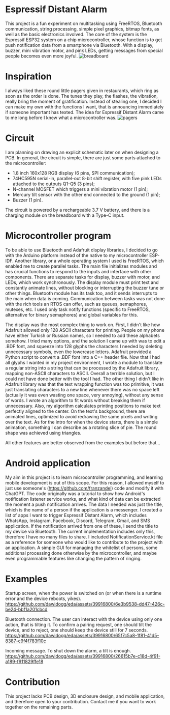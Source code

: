 # Espressif Distant Alarm
This project is a fun experiment on multitasking using FreeRTOS, Bluetooth communication, string processing, simple pixel graphics, bitmap fonts, as well as the basic electronics involved. The core of the system is the Espressif ESP32 system on a chip microcontroller, whose function is to get push notification data from a smartphone via Bluetooth. With a display, buzzer, mini vibration motor, and pink LEDs, getting messages from special people becomes even more joyful. 
![breadboard](https://github.com/dawidogg/eda/assets/39916800/89cb7d79-562a-459c-aa0a-fa71b13d7024)

# Inspiration
I always liked these round little pagers given in restaurants, which ring as soon as the order is done. The tunes they play, the flashes, the vibration, really bring the moment of gratification. Instead of stealing one, I decided I can make my own with the functions I want, that is announcing immediately if someone important has texted. The idea for Espressif Distant Alarm came to me long before I knew what a microcontroller was.
![pagers](https://github.com/dawidogg/eda/assets/39916800/614dd135-7bec-4381-b1b5-8fd747c0954a)

# Circuit
I am planning on drawing an explicit schematic later on when designing a PCB. In general, the circuit is simple, there are just some parts attached to the microcontroller:
- 1.8 inch 160x128 RGB display (6 pins, SPI communication);
- 74HC595N serial-in, parallel-out 8-bit shift register, with five pink LEDs attached to the outputs Q1-Q5 (3 pins);
- N-channel MOSFET which triggers a mini vibration motor (1 pin);
- Mercury tilt sensor with the other end connected to the ground (1 pin);
- Buzzer (1 pin).

The circuit is powered by a rechargeable 3.7 V battery, and there is a charging module on the breadboard with a Type-C input.

# Microcontroller program
To be able to use Bluetooth and Adafruit display libraries, I decided to go with the Arduino platform instead of the native to my microcontroller ESP-IDF. Another library, or a whole operating system I used is FreeRTOS, which enabled me to create parallel tasks. The main file initializes modules and has crucial functions to respond to the inputs and interface with other components. There are separate tasks for display, buzzer with motor, and LEDs, which work synchronously. The display module must print text and constantly animate lines, without blocking or interrupting the buzzer tune or other things. Bluetooth module has its task too, and it sends interrupts to the main when data is coming. Communication between tasks was not done with the rich tools an RTOS can offer, such as queues, semaphores, mutexes, etc. I used only task notify functions (specific to FreeRTOS, alternative for binary semaphores) and global variables for this. 

The display was the most complex thing to work on. First, I didn't like how Adafruit allowed only 128 ASCII characters for printing. People on my phone have either Turkish or Russian names, so I needed to add these alphabets somehow. I tried many options, and the solution I came up with was to edit a .BDF font, and squeeze into 128 glyphs the characters I needed by deleting unnecessary symbols, even the lowercase letters. Adafruit provided a Python script to convert a .BDF font into a C++ header file. Now that I had all glyphs I wanted in my project environment, I wrote a module to translate a regular string into a string that can be processed by the Adafruit library, mapping non-ASCII characters to ASCII. Overall a terrible solution, but I could not have done better with the tool I had. The other thing I didn't like in Adafruit library was that the text wrapping function was too primitive, it was just translating characters to a new line whenever there was no space left (actually it was even wasting one space, very annoying), without any sense of words. I wrote an algorithm to fit words without breaking them if unnecessary. Also, my algorithm calculates printing positions to make text perfectly aligned to the center. On the text's background, there are animated lines, optimized to avoid redrawing the same pixels and writing over the text. As for the intro for when the device starts, there is a simple animation, something I can describe as a rotating slice of pie. The round shape was achieved using triangles.

All other features are better observed from the examples but before that...

# Android application
My aim in this project is to learn microcontroller programming, and learning mobile development is out of this scope. For this reason, I allowed myself to just use someone's (https://github.com/franzandel) code and modify it with ChatGPT. The code originally was a tutorial to show how Android's notification listener service works, and what kind of data can be extracted the moment a push notification arrives. The data I needed was just the title, which is the name of a person if the application is a messenger. I created a list of apps I want to trigger Espressif Distant Alarm, which includes WhatsApp, Instagram, Facebook, Discord, Telegram, Gmail, and SMS application. If the notification arrived from one of these, I send the title to my device via Bluetooth. The current implementation includes only this, therefore I have no many files to share. I included NotificationService.kt file as a reference for someone who would like to contribute to the project with an application. A simple GUI for managing the whitelist of persons, some additional processing done otherwise by the microcontroller, and maybe even programmable features like changing the pattern of ringing.

# Examples
Startup screen, when the power is switched on (or when there is a runtime error and the device reboots, yikes).
https://github.com/dawidogg/eda/assets/39916800/6e3b9538-dd47-426c-be24-bbf1a201cbcd

Bluetooth connection. The user can interact with the device using only one action, that is tilting it. To confirm a pairing request, one should tilt the device, and to reject, one should keep the device still for 7 seconds.
https://github.com/dawidogg/eda/assets/39916800/65f7c5a8-1f81-41d5-8387-c9f4f783f10c

Incoming message. To shut down the alarm, a tilt is enough.
https://github.com/dawidogg/eda/assets/39916800/26615b7e-c18d-4f91-a189-f911829ffe18

# Contribution
This project lacks PCB design, 3D enclosure design, and mobile application, and therefore open to your contribution. Contact me if you want to work together on the remaining parts.  
